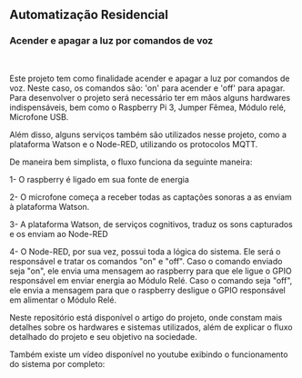 <h2>Automatização Residencial</h2>

<h3>Acender e apagar a luz por comandos de voz</h3> 
<br>
<p> Este projeto tem como finalidade acender e apagar a luz por comandos de voz. 
Neste caso, os comandos são: 'on' para acender e 'off' para apagar.
Para desenvolver o projeto será necessário ter em mãos alguns hardwares indispensáveis,
bem como o Raspberry Pi 3, Jumper Fêmea, Módulo relé, Microfone USB. </p>

<p> Além disso, alguns serviços também são utilizados nesse projeto,
como a plataforma Watson e o Node-RED, utilizando os protocolos MQTT. </p>

<p> De maneira bem simplista, o fluxo funciona da seguinte maneira:</p>
<p> 1- O raspberry é ligado em sua fonte de energia</p>
<p> 2- O microfone começa a receber todas as captações sonoras a as enviam à plataforma Watson.</p>
<p> 3- A plataforma Watson, de serviços cognitivos, traduz os sons capturados e os enviam ao Node-RED </p>
<p> 4- O Node-RED, por sua vez, possui toda a lógica do sistema. Ele será o responsável e tratar os comandos "on" e "off".
Caso o comando enviado seja "on", ele envia uma mensagem ao raspberry para que ele ligue o GPIO responsável em enviar
energia ao Módulo Relé. Caso o comando seja "off", ele envia a mensagem para que o raspberry desligue
o GPIO responsável em alimentar o Módulo Relé.


<p> Neste repositório está disponível o artigo do projeto, onde constam mais
detalhes sobre os hardwares e sistemas utilizados, além de explicar o fluxo detalhado do projeto
e seu objetivo na sociedade. </p>

<p> Também existe um vídeo disponível no youtube exibindo o funcionamento do sistema por completo: </p>





